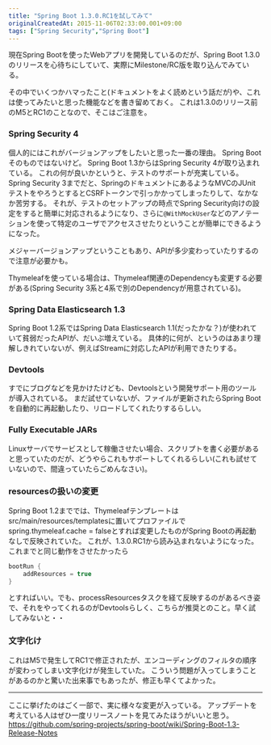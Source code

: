 ```yaml
---
title: "Spring Boot 1.3.0.RC1を試してみて"
originalCreatedAt: 2015-11-06T02:33:00.001+09:00
tags: ["Spring Security","Spring Boot"]
---
```

現在Spring Bootを使ったWebアプリを開発しているのだが、Spring Boot 1.3.0のリリースを心待ちにしていて、実際にMilestone/RC版を取り込んでみている。

その中でいくつかハマったこと(ドキュメントをよく読めという話だが)や、これは使ってみたいと思った機能などを書き留めておく。
これは1.3.0のリリース前のM5とRC1のことなので、そこはご注意を。
<!--more-->

### Spring Security 4

個人的にはこれがバージョンアップをしたいと思った一番の理由。
Spring Bootそのものではないけど。
Spring Boot 1.3からはSpring Security 4が取り込まれている。
これの何が良いかというと、テストのサポートが充実している。
Spring Security 3までだと、SpringのドキュメントにあるようなMVCのJUnitテストをやろうとするとCSRFトークンで引っかかってしまったりして、なかなか苦労する。
それが、テストのセットアップの時点でSpring Security向けの設定をすると簡単に対応されるようになり、さらに`@WithMockUser`などのアノテーションを使って特定のユーザでアクセスさせたりということが簡単にできるようになった。

メジャーバージョンアップということもあり、APIが多少変わっていたりするので注意が必要かも。

Thymeleafを使っている場合は、Thymeleaf関連のDependencyも変更する必要がある(Spring Security 3系と4系で別のDependencyが用意されている)。

### Spring Data Elasticsearch 1.3

Spring Boot 1.2系ではSpring Data Elasticsearch 1.1(だったかな？)が使われていて貧弱だったAPIが、だいぶ増えている。
具体的に何が、というのはあまり理解しきれていないが、例えばStreamに対応したAPIが利用できたりする。

### Devtools

すでにブログなどを見かけたけども、Devtoolsという開発サポート用のツールが導入されている。
まだ試せていないが、ファイルが更新されたらSpring Bootを自動的に再起動したり、リロードしてくれたりするらしい。

### Fully Executable JARs

Linuxサーバでサービスとして稼働させたい場合、スクリプトを書く必要があると思っていたのだが、どうやらこれもサポートしてくれるらしい(これも試せていないので、間違っていたらごめんなさい)。

### resourcesの扱いの変更

Spring Boot 1.2まででは、Thymeleafテンプレートはsrc/main/resources/templatesに置いてプロファイルでspring.thymeleaf.cache = falseとすれば変更したものがSpring Bootの再起動なしで反映されていた。
これが、1.3.0.RC1から読み込まれないようになった。
これまでと同じ動作をさせたかったら

```groovy
bootRun {
    addResources = true
}
```

とすればいい。でも、processResourcesタスクを経て反映するのがあるべき姿で、それをやってくれるのがDevtoolsらしく、こちらが推奨とのこと。早く試してみないと・・

### 文字化け

これはM5で発生してRC1で修正されたが、エンコーディングのフィルタの順序が変わってしまい文字化けが発生していた。
こういう問題が入ってしまうことがあるのかと驚いた出来事でもあったが、修正も早くてよかった。

---

ここに挙げたのはごく一部で、実に様々な変更が入っている。
アップデートを考えている人はぜひ一度リリースノートを見てみたほうがいいと思う。
https://github.com/spring-projects/spring-boot/wiki/Spring-Boot-1.3-Release-Notes
